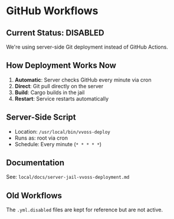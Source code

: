 # GitHub Workflows

## Current Status: DISABLED

We're using server-side Git deployment instead of GitHub Actions.

## How Deployment Works Now

1. **Automatic**: Server checks GitHub every minute via cron
2. **Direct**: Git pull directly on the server
3. **Build**: Cargo builds in the jail
4. **Restart**: Service restarts automatically

## Server-Side Script
- Location: `/usr/local/bin/vvoss-deploy`
- Runs as: root via cron
- Schedule: Every minute (`* * * * *`)

## Documentation
See: `local/docs/server-jail-vvoss-deployment.md`

## Old Workflows
The `.yml.disabled` files are kept for reference but are not active.
